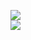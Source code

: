 [![](https://img.shields.io/badge/Made%20With-Github%20Spray-lightgrey.svg?style=for-the-badge&logo=github)](https://github.com/Annihil/github-spray#19593)  
[![](https://i.imgur.com/2DrTn0Z.gif)](https://github.com/Annihil/github-spray)